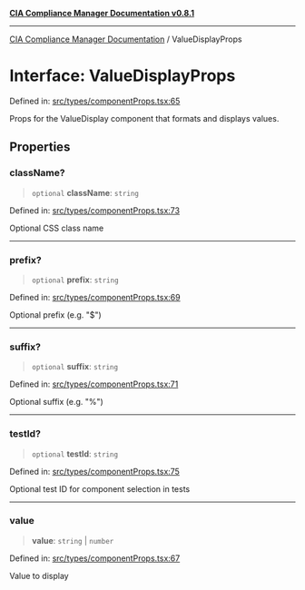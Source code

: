 [**CIA Compliance Manager Documentation v0.8.1**](../README.md)

***

[CIA Compliance Manager Documentation](../globals.md) / ValueDisplayProps

# Interface: ValueDisplayProps

Defined in: [src/types/componentProps.tsx:65](https://github.com/Hack23/cia-compliance-manager/blob/4236f4375d9cfb0505c191818eeb5443ec527132/src/types/componentProps.tsx#L65)

Props for the ValueDisplay component that formats and displays values.

## Properties

### className?

> `optional` **className**: `string`

Defined in: [src/types/componentProps.tsx:73](https://github.com/Hack23/cia-compliance-manager/blob/4236f4375d9cfb0505c191818eeb5443ec527132/src/types/componentProps.tsx#L73)

Optional CSS class name

***

### prefix?

> `optional` **prefix**: `string`

Defined in: [src/types/componentProps.tsx:69](https://github.com/Hack23/cia-compliance-manager/blob/4236f4375d9cfb0505c191818eeb5443ec527132/src/types/componentProps.tsx#L69)

Optional prefix (e.g. "$")

***

### suffix?

> `optional` **suffix**: `string`

Defined in: [src/types/componentProps.tsx:71](https://github.com/Hack23/cia-compliance-manager/blob/4236f4375d9cfb0505c191818eeb5443ec527132/src/types/componentProps.tsx#L71)

Optional suffix (e.g. "%")

***

### testId?

> `optional` **testId**: `string`

Defined in: [src/types/componentProps.tsx:75](https://github.com/Hack23/cia-compliance-manager/blob/4236f4375d9cfb0505c191818eeb5443ec527132/src/types/componentProps.tsx#L75)

Optional test ID for component selection in tests

***

### value

> **value**: `string` \| `number`

Defined in: [src/types/componentProps.tsx:67](https://github.com/Hack23/cia-compliance-manager/blob/4236f4375d9cfb0505c191818eeb5443ec527132/src/types/componentProps.tsx#L67)

Value to display
